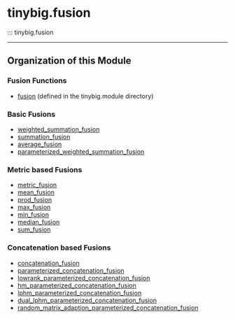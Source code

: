 # tinybig.fusion

::: tinybig.fusion

---------------------------------------
## Organization of this Module

### Fusion Functions
* [fusion](../module/fusion.md) (defined in the tinybig.module directory)

### Basic Fusions
* [weighted_summation_fusion](weighted_summation_fusion.md)
* [summation_fusion](summation_fusion.md)
* [average_fusion](average_fusion.md)
* [parameterized_weighted_summation_fusion](parameterized_weighted_summation_fusion.md)

### Metric based Fusions
* [metric_fusion](metric_fusion.md)
* [mean_fusion](mean_fusion.md)
* [prod_fusion](prod_fusion.md)
* [max_fusion](max_fusion.md)
* [min_fusion](min_fusion.md)
* [median_fusion](median_fusion.md)
* [sum_fusion](sum_fusion.md)

### Concatenation based Fusions
* [concatenation_fusion](concatenation_fusion.md)
* [parameterized_concatenation_fusion](parameterized_concatenation_fusion.md)
* [lowrank_parameterized_concatenation_fusion](lowrank_parameterized_concatenation_fusion.md)
* [hm_parameterized_concatenation_fusion](hm_parameterized_concatenation_fusion.md)
* [lphm_parameterized_concatenation_fusion](lphm_parameterized_concatenation_fusion.md)
* [dual_lphm_parameterized_concatenation_fusion](dual_lphm_parameterized_concatenation_fusion.md)
* [random_matrix_adaption_parameterized_concatenation_fusion](random_matrix_adaption_parameterized_concatenation_fusion.md)
